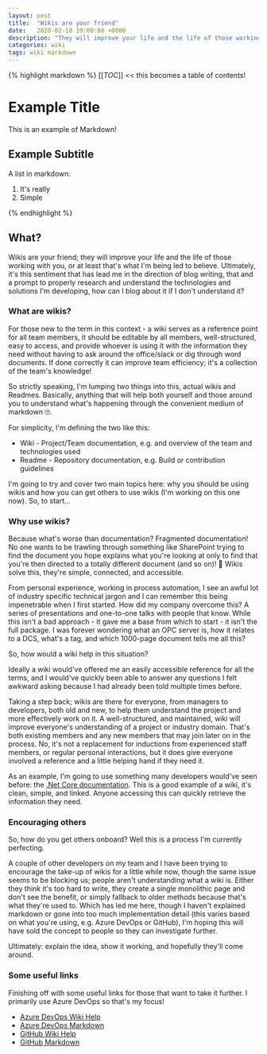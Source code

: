 ```yaml
---
layout: post
title:  "Wikis are your friend"
date:   2020-02-10 19:00:00 +0000
description: "They will improve your life and the life of those working with you, or at least that's what I'm being led to believe."
categories: wiki
tags: wiki markdown
---
```

{% highlight markdown %}
[[_TOC_]] << this becomes a table of contents!

# Example Title
This is an example of Markdown!

## Example Subtitle
A list in markdown:
1. It's really
2. Simple

{% endhighlight %}
## What?
Wikis are your friend; they will improve your life and the life of those working with you, or at least that's what I'm being led to believe. Ultimately, it's this sentiment that has lead me in the direction of blog writing, that and a prompt to properly research and understand the technologies and solutions I'm developing, how can I blog about it if I don't understand it?

### What are wikis?

For those new to the term in this context - a wiki serves as a reference point for all team members, it should be editable by all members, well-structured, easy to access, and provide whoever is using it with the information they need without having to ask around the office/slack or dig through word documents. If done correctly it can improve team efficiency; it's a collection of the team's knowledge!

So strictly speaking, I'm lumping two things into this, actual wikis and Readmes. Basically, anything that will help both yourself and those around you to understand what's happening through the convenient medium of markdown 🙄. 

For simplicity, I'm defining the two like this:
* Wiki - Project/Team documentation, e.g. and overview of the team and technologies used
* Readme - Repository documentation, e.g. Build or contribution guidelines

I'm going to try and cover two main topics here: why you should be using wikis and how you can get others to use wikis (I'm working on this one now). So, to start... 

### Why use wikis? 

Because what's worse than documentation? Fragmented documentation! No one wants to be trawling through something like SharePoint trying to find the document you hope explains what you're looking at only to find that you're then directed to a totally different document (and so on)! 🤯 Wikis solve this, they're simple, connected, and accessible.

From personal experience, working in process automation, I see an awful lot of industry specific technical jargon and I can remember this being impenetrable when I first started. How did my company overcome this? A series of presentations and one-to-one talks with people that know. While this isn't a bad approach - it gave me a base from which to start - it isn't the full package. I was forever wondering what an OPC server is, how it relates to a DCS, what's a tag, and which 1000-page document tells me all this? 

So, how would a wiki help in this situation?

Ideally a wiki would've offered me an easily accessible reference for all the terms, and I would've quickly been able to answer any questions I felt awkward asking because I had already been told multiple times before. 

Taking a step back; wikis are there for everyone, from managers to developers, both old and new, to help them understand the project and more effectively work on it. A well-structured, and maintained, wiki will improve everyone's understanding of a project or industry domain. That's both existing members and any new members that may join later on in the process. No, it's not a replacement for inductions from experienced staff members, or regular personal interactions, but it does give everyone involved a reference and a little helping hand if they need it.

As an example, I'm going to use something many developers would've seen before: the [.Net Core documentation](https://docs.microsoft.com/en-gb/dotnet/core/). This is a good example of a wiki, it's clean, simple, and linked. Anyone accessing this can quickly retrieve the information they need.

### Encouraging others

So, how do you get others onboard? Well this is a process I'm currently perfecting.

A couple of other developers on my team and I have been trying to encourage the take-up of wikis for a little while now, though the same issue seems to be blocking us; people aren't understanding what a wiki is. Either they think it's too hard to write, they create a single monolithic page and don't see the benefit, or simply fallback to older methods because that's what they're used to. Which has led me here, though I haven't explained markdown or gone into too much implementation detail (this varies based on what you're using, e.g. Azure DevOps or GitHub), I'm hoping this will have sold the concept to people so they can investigate further.

Ultimately: explain the idea, show it working, and hopefully they'll come around.

### Some useful links

Finishing off with some useful links for those that want to take it further. I primarily use Azure DevOps so that's my focus!

* [Azure DevOps Wiki Help](https://docs.microsoft.com/en-us/azure/devops/project/wiki/about-readme-wiki?view=azure-devops)
* [Azure DevOps Markdown](https://docs.microsoft.com/en-us/azure/devops/project/wiki/markdown-guidance?view=azure-devops)
* [GitHub Wiki Help](https://guides.github.com/features/wikis/)
* [GitHub Markdown](https://guides.github.com/features/mastering-markdown/)